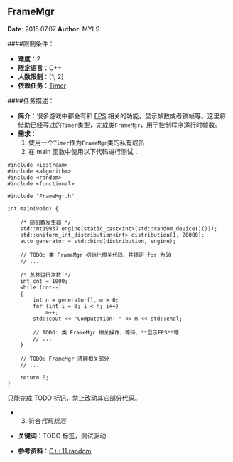 FrameMgr
---

**Date**: 2015.07.07
**Author**: MYLS

####限制条件：

 - **难度**：2
 - **限定语言**：C++
 - **人数限制**：[1, 2]
 - **依赖任务**：[Timer](Timer.md)

####任务描述：
 - **简介**：很多游戏中都会有和 [FPS](https://en.wikipedia.org/wiki/Frame_rate) 相关的功能，显示帧数或者锁帧等。这里将借助已经写过的`Timer`类型，完成类`FrameMgr`，用于控制程序运行时帧数。
 - **需求**：
    1. 使用一个`Timer`作为`FrameMgr`类的私有成员
    2. 在 main 函数中使用以下代码进行测试：
```
#include <iostream>
#include <algorithm>
#include <random>
#include <functional>

#include "FrameMgr.h"

int main(void) {

	/* 随机数发生器 */
	std::mt19937 engine(static_cast<int>(std::random_device()()));
	std::uniform_int_distribution<int> distribution(1, 20000);	
	auto generator = std::bind(distribution, engine);

	// TODO: 类 FrameMgr 初始化相关代码，并锁定 fps 为50
	// ...

	/* 总共运行次数 */
	int cnt = 1000;
	while (cnt--)
	{
		int n = generator(), m = 0;
		for (int i = 0; i < n; i++)
			m++;
		std::cout << "Computation: " << m << std::endl;

		// TODO: 类 FrameMgr 相关操作，等待、**显示FPS**等
		// ...
	}

	// TODO: FrameMgr 清理相关部分
	// ...
	
	return 0;
}
```
只能完成 TODO 标记，禁止改动其它部分代码。
   - 3. 符合*代码规范*

 - **关键词**：TODO 标签，测试驱动
 - **参考资料**：[C++11 random](http://www.cplusplus.com/reference/random/)

